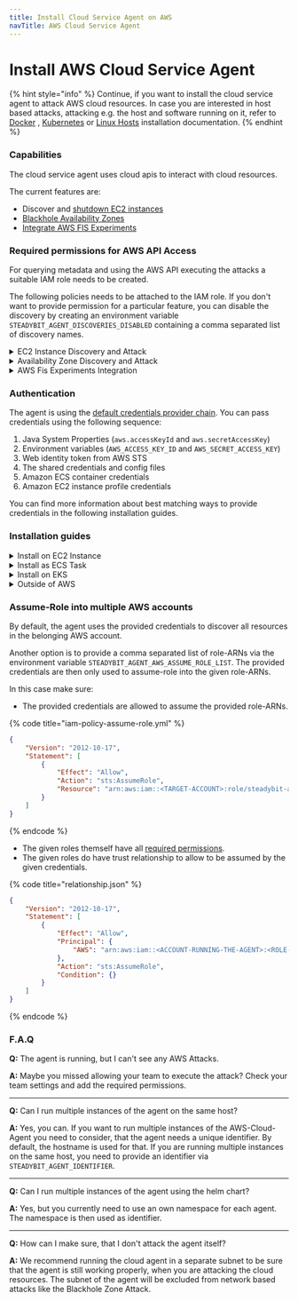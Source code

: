 ```yaml
---
title: Install Cloud Service Agent on AWS
navTitle: AWS Cloud Service Agent
---
```


# Install AWS Cloud Service Agent

{% hint style="info" %}
Continue, if you want to install the cloud service agent to attack AWS cloud resources. In case you are interested in host based attacks, attacking e.g. the host and software running on it, refer to [Docker](../docker.md) , [Kubernetes](../kubernetes/) or [Linux Hosts](../host.md) installation documentation.
{% endhint %}

### Capabilities

The cloud service agent uses cloud apis to interact with cloud resources.

The current features are:

* Discover and [shutdown EC2 instances](broken-reference)
* [Blackhole Availability Zones](broken-reference)
* [Integrate AWS FIS Experiments](broken-reference)

### Required permissions for AWS API Access

For querying metadata and using the AWS API executing the attacks a suitable IAM role needs to be created.

The following policies needs to be attached to the IAM role. If you don't want to provide permission for a particular feature, you can disable the discovery by creating an environment variable `STEADYBIT_AGENT_DISCOVERIES_DISABLED` containing a comma separated list of discovery names.

<details>

<summary>EC2 Instance Discovery and Attack</summary>

Discovery Name: `EC2InstancesDiscovery`

{% code title="iam-policy-ec2.json" %}
```json
{
  "Version": "2012-10-17",
  "Statement": [
    {
      "Action": [
        "ec2:DescribeInstances",
        "ec2:DescribeTags",
        "ec2:StopInstances",
        "ec2:TerminateInstances",
        "ec2:StartInstances",
        "ec2:RebootInstances",
        "ec2:CreateTags"
      ],
      "Effect": "Allow",
      "Resource": "*"
    }
  ]
}
```
{% endcode %}

</details>

<details>

<summary>Availability Zone Discovery and Attack</summary>

Discovery Name: `AvailabilityZoneDiscovery`

{% code title="iam-policy-az.json" %}
```json
{
  "Version": "2012-10-17",
  "Statement": [
    {
      "Action": [
        "ec2:DescribeTags",
        "ec2:DescribeAvailabilityZones",
        "ec2:DescribeVpcs",
        "ec2:DescribeSubnets",
        "ec2:DescribeNetworkAcls",
        "ec2:CreateNetworkAcl",
        "ec2:CreateNetworkAclEntry",
        "ec2:ReplaceNetworkAclAssociation",
        "ec2:DeleteNetworkAcl",
        "ec2:CreateTags"
      ],
      "Effect": "Allow",
      "Resource": "*"
    }
  ]
}
```
{% endcode %}

</details>

<details>

<summary>AWS Fis Experiments Integration</summary>

Discovery Name: `FisExperimentTemplateDiscovery`

{% code title="iam-policy-fis.json" %}
```json
{
  "Version": "2012-10-17",
  "Statement": [
    {
      "Action": [
        "fis:ListExperimentTemplates",
        "fis:GetExperiment",
        "fis:StartExperiment",
        "fis:StopExperiment",
        "fis:TagResource"
      ],
      "Effect": "Allow",
      "Resource": "*"
    },
    {
      "Effect": "Allow",
      "Action": "iam:CreateServiceLinkedRole",
      "Resource": "arn:aws:iam::<YOUR-ACCOUNT>:role/aws-service-role/fis.amazonaws.com/AWSServiceRoleForFIS"
    }
  ]
}
```
{% endcode %}

FIS will create a [ServiceLinkedRole](https://docs.aws.amazon.com/fis/latest/userguide/using-service-linked-roles.html) `AWSServiceRoleForFIS` when you start an experiment. If you started the experiment from the ui and the role is already existing, you can omit the `iam:CreateServiceLinkedRole` permission. If you want to start the very first fis experiment via the steadybit agent, you will need to add the permission. 

</details>

### Authentication

The agent is using the [default credentials provider chain](https://docs.aws.amazon.com/sdk-for-java/latest/developer-guide/credentials.html#credentials-chain). You can pass credentials using the following sequence:

1. Java System Properties (`aws.accessKeyId` and `aws.secretAccessKey`)
2. Environment variables (`AWS_ACCESS_KEY_ID` and `AWS_SECRET_ACCESS_KEY`)
3. Web identity token from AWS STS
4. The shared credentials and config files
5. Amazon ECS container credentials
6. Amazon EC2 instance profile credentials

You can find more information about best matching ways to provide credentials in the following installation guides.

### Installation guides

<details>

<summary>Install on EC2 Instance</summary>

The following command will download and run the latest steadybit agent package on your EC2 instance:

```shell
curl -sfL https://get.steadybit.io/agent-linux.sh | sh -s -- -a <agent-key> -e <platform-url> -o aws
```

For your convenience you can use the [setup page](https://platform.steadybit.com/settings/agents/setup) in the SaaS platform, where your agent key is already prepared in the command. Make sure to add `-o aws` to the copied command.

See also the [Amazon ECS Container Instance documentation](https://docs.aws.amazon.com/AmazonECS/latest/developerguide/launch\_container\_instance.html) for using User Data mechanism on new EC2 instances to automate the agent installation.

**Authentication**

If you installed the agent on an EC2 instance, the easiest way is to use the 6th option from the [default credentials provider chain](https://docs.aws.amazon.com/sdk-for-java/latest/developer-guide/credentials.html#credentials-chain), namely the [InstanceProfileCredentialsProvider](https://sdk.amazonaws.com/java/api/latest/software/amazon/awssdk/auth/credentials/InstanceProfileCredentialsProvider.html) .

Steps:

* Assign your previous created IAM role to the ec2 instance. There is a slight difference between IAM Roles and Instance Profiles, if you see a message like `No roles attached to instance profile`, make sure to check [this page](https://docs.aws.amazon.com/IAM/latest/UserGuide/id\_roles\_use\_switch-role-ec2\_instance-profiles.html)
* The IAM role needs a trust relationship so that EC2 is able to assume the role.

```json
{
    "Version": "2012-10-17",
    "Statement": [
      {
        "Effect": "Allow",
        "Principal": {
          "Service": [
            "ec2.amazonaws.com"
          ]
        },
        "Action": "sts:AssumeRole"
      }
    ]
}
```

</details>

<details>

<summary>Install as ECS Task</summary>

**Secret for accessing the agent image**

First you need to [create a secret](https://docs.aws.amazon.com/secretsmanager/latest/userguide/manage\_create-basic-secret.html) for accessing our private Docker Registry (docker.steadybit.io) to download the agent image.

```json
{
  "username": "_",
  "password": "<replace-with-agent-key>"
}
```

**Example**

For your convenience we have prepared an example task definition to use for ECS in EC2 (or FARGATE). Please fill in the missing "replace-with" prefixed fields:

```json
{
    "family": "steadybit-agent",
    "requiresCompatibilities": [
        "<EC2 or FARGATE>"
    ],
    "networkMode": "awsvpc",
    "cpu": "512",
    "memory": "1024",
    "taskRoleArn": "<replace-with-task-role-arn>",
    "executionRoleArn": "<replace-with-execution-role-arn>",
    "containerDefinitions": [
        {
            "portMappings": [],
            "environment": [
                {
                    "name": "STEADYBIT_AGENT_KEY",
                    "value": "<replace-with-agent-key>"
                },
                {
                    "name": "STEADYBIT_AGENT_MODE",
                    "value": "aws"
                }
            ],
            "repositoryCredentials": {
              "credentialsParameter": "<replace-with-secret-arn-from-secretmanager>"
            },
            "image": "docker.steadybit.io/steadybit/agent:latest",
            "name": "steadybit-agent"
        }
    ]
}
```

**Authentication**

The `taskRoleArn` needs to have the required permissions mentioned before.

Make sure, that the role can be assumed by ECS and provide a trust relationship to the role.

```json
{
    "Version": "2012-10-17",
    "Statement": [
      {
        "Effect": "Allow",
        "Principal": {
          "Service": [
            "ecs-tasks.amazonaws.com"
          ]
        },
        "Action": "sts:AssumeRole"
      }
    ]
  }
```

</details>

<details>

<summary>Install on EKS</summary>

You can use our [helm chart](https://github.com/steadybit/helm-charts/blob/main/charts/steadybit-agent/README.md) with the parameter \`agent.mode=aws\`.

**Authorization in EKS with WebIdentityTokenFileCredentialsProvider**

If you installed the agent into an EKS cluster, the recommend way to provide credentials is to use the 3th option from the [default credentials provider chain](https://docs.aws.amazon.com/sdk-for-java/latest/developer-guide/credentials.html#credentials-chain), namely the [WebIdentityTokenFileCredentialsProvider](https://sdk.amazonaws.com/java/api/latest/software/amazon/awssdk/auth/credentials/WebIdentityTokenFileCredentialsProvider.html) .

With this option you need to [associate an IAM role with a Kubernetes service account](https://docs.aws.amazon.com/eks/latest/userguide/iam-roles-for-service-accounts.html).

1. [Create an OIDC Provider for your cluster](https://docs.aws.amazon.com/eks/latest/userguide/enable-iam-roles-for-service-accounts.html)
2. Create an IAM Role with the required permissions.
3. Allow the Role to be assumed by the OIDC Provider. Add the following trust relationship to the IAM Role

```json
{
    "Version": "2012-10-17",
    "Statement": [
        {
            "Effect": "Allow",
            "Principal": {
                "Federated": "arn:aws:iam::<ACCOUNT>:oidc-provider/oidc.eks.<REGION>.amazonaws.com/id/<ID>"
            },
            "Action": "sts:AssumeRoleWithWebIdentity",
            "Condition": {
                "StringEquals": {
                    "oidc.eks.<REGION>.amazonaws.com/id/<ID>:aud": "sts.amazonaws.com",
                    "oidc.eks.<REGION>.amazonaws.com/id/<ID>:sub": "system:serviceaccount:<SERVICE-ACCOUNT-NAMESPACE>:<SERVICE-ACCOUNT-NAME>"
                }
            }
        }
    ]
}
```

1. Associate the IAM Role to your Kubernetes Service Account. If you are using our helm charts to create the Service Account, you can use the parameter `serviceAccount.eksRoleArn`.

</details>

<details>

<summary>Outside of AWS</summary>

You can dedicate any agent running outside of your AWS infrastructure to communicate with the AWS API. In this case you need to setup an IAM User with API credentials which is allowed to access the resources already described in the section above.

The following variables needs to be added to the environment configuration:

```
AWS_REGION=<replace-with-region-to-attack>
AWS_ACCESS_KEY_ID=<replace-with-aws-access-key>
AWS_SECRET_ACCESS_KEY=<replace-with-aws-secret-access-key>
```

</details>

### Assume-Role into multiple AWS accounts

By default, the agent uses the provided credentials to discover all resources in the belonging AWS account.

Another option is to provide a comma separated list of role-ARNs via the environment variable `STEADYBIT_AGENT_AWS_ASSUME_ROLE_LIST`. The provided credentials are then only used to assume-role into the given role-ARNs.

In this case make sure:

* The provided credentials are allowed to assume the provided role-ARNs.

{% code title="iam-policy-assume-role.yml" %}
```json
{
    "Version": "2012-10-17",
    "Statement": [
        {
            "Effect": "Allow",
            "Action": "sts:AssumeRole",
            "Resource": "arn:aws:iam::<TARGET-ACCOUNT>:role/steadybit-agent"
        }
    ]
}
```
{% endcode %}

* The given roles themself have all [required permissions](./#required-permissions-for-aws-api-access).
* The given roles do have trust relationship to allow to be assumed by the given credentials.

{% code title="relationship.json" %}
```json
{
    "Version": "2012-10-17",
    "Statement": [
        {
            "Effect": "Allow",
            "Principal": {
                "AWS": "arn:aws:iam::<ACCOUNT-RUNNING-THE-AGENT>:<ROLE-RUNNING-THE-AGENT>"
            },
            "Action": "sts:AssumeRole",
            "Condition": {}
        }
    ]
}
```
{% endcode %}

### F.A.Q

**Q:** The agent is running, but I can't see any AWS Attacks.

**A:** Maybe you missed allowing your team to execute the attack? Check your team settings and add the required permissions.

***

**Q:** Can I run multiple instances of the agent on the same host?

**A:** Yes, you can. If you want to run multiple instances of the AWS-Cloud-Agent you need to consider, that the agent needs a unique identifier. By default, the hostname is used for that. If you are running multiple instances on the same host, you need to provide an identifier via `STEADYBIT_AGENT_IDENTIFIER`.

***

**Q:** Can I run multiple instances of the agent using the helm chart?

**A:** Yes, but you currently need to use an own namespace for each agent. The namespace is then used as identifier.

***

**Q:** How can I make sure, that I don't attack the agent itself?

**A:** We recommend running the cloud agent in a separate subnet to be sure that the agent is still working properly, when you are attacking the cloud resources. The subnet of the agent will be excluded from network based attacks like the Blackhole Zone Attack.
